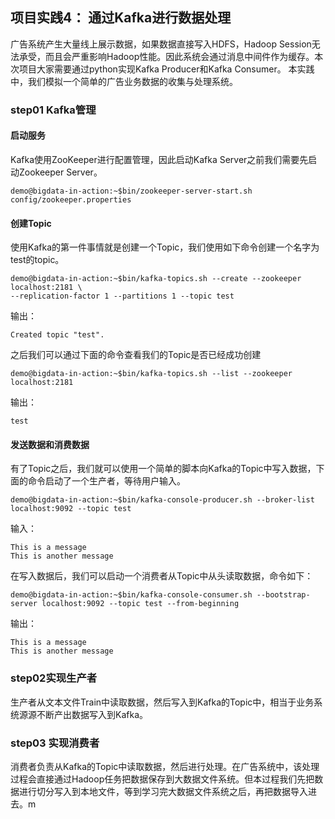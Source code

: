 ## 项目实践4： 通过Kafka进行数据处理
广告系统产生大量线上展示数据，如果数据直接写入HDFS，Hadoop Session无法承受，而且会严重影响Hadoop性能。因此系统会通过消息中间件作为缓存。本次项目大家需要通过python实现Kafka Producer和Kafka Consumer。
本实践中，我们模拟一个简单的广告业务数据的收集与处理系统。

### step01 Kafka管理
#### 启动服务
Kafka使用ZooKeeper进行配置管理，因此启动Kafka Server之前我们需要先启动Zookeeper Server。
```console
demo@bigdata-in-action:~$bin/zookeeper-server-start.sh config/zookeeper.properties
```
#### 创建Topic
使用Kafka的第一件事情就是创建一个Topic，我们使用如下命令创建一个名字为test的topic。
```console
demo@bigdata-in-action:~$bin/kafka-topics.sh --create --zookeeper localhost:2181 \
--replication-factor 1 --partitions 1 --topic test
```
输出：
```console
Created topic "test".
```
之后我们可以通过下面的命令查看我们的Topic是否已经成功创建
```console
demo@bigdata-in-action:~$bin/kafka-topics.sh --list --zookeeper localhost:2181
```
输出：
```console
test
```
#### 发送数据和消费数据
有了Topic之后，我们就可以使用一个简单的脚本向Kafka的Topic中写入数据，下面的命令启动了一个生产者，等待用户输入。
```console
demo@bigdata-in-action:~$bin/kafka-console-producer.sh --broker-list localhost:9092 --topic test
```
输入：
```console
This is a message
This is another message
```
在写入数据后，我们可以启动一个消费者从Topic中从头读取数据，命令如下：
```console
demo@bigdata-in-action:~$bin/kafka-console-consumer.sh --bootstrap-server localhost:9092 --topic test --from-beginning
```
输出：
```console
This is a message
This is another message
```

### step02实现生产者
生产者从文本文件Train中读取数据，然后写入到Kafka的Topic中，相当于业务系统源源不断产出数据写入到Kafka。

### step03 实现消费者
消费者负责从Kafka的Topic中读取数据，然后进行处理。在广告系统中，该处理过程会直接通过Hadoop任务把数据保存到大数据文件系统。但本过程我们先把数据进行切分写入到本地文件，等到学习完大数据文件系统之后，再把数据导入进去。m
